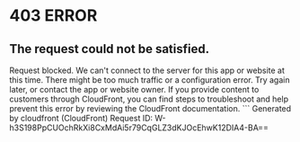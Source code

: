 # 403 ERROR

## The request could not be satisfied.

Request blocked. We can't connect to the server for this app or website at this time. There might be too much traffic or a configuration error. Try again later, or contact the app or website owner. If you provide content to customers through CloudFront, you can find steps to troubleshoot and help prevent this error by reviewing the CloudFront documentation. ```
Generated by cloudfront (CloudFront)
Request ID: W-h3S198PpCUOchRkXi8CxMdAi5r79CqGLZ3dKJOcEhwK12DIA4-BA==

```

